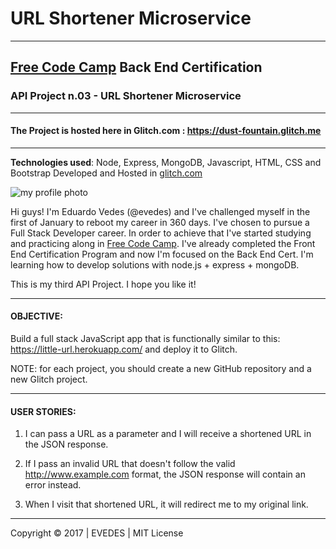# URL Shortener Microservice
-----------------------------------------------------------------------------------
## [Free Code Camp](http://www.freecodecamp.com) Back End Certification
### API Project n.03 - URL Shortener Microservice
-----------------------------------------------------------------------------------


#### The Project is hosted here in Glitch.com : https://dust-fountain.glitch.me

-----------------------------------------------------------------------------------
__Technologies used__:
Node, Express, MongoDB, Javascript, HTML, CSS and Bootstrap
Developed and Hosted in [glitch.com](https://www.glitch.com)


![my profile photo](http://res.cloudinary.com/evedes/image/upload/c_scale,w_150/v1483576770/PROFILE_PIC_e9crwf.jpg)

Hi guys! I'm Eduardo Vedes (@evedes) and I've challenged myself in the first of January to reboot my career in 360 days. I've chosen to pursue a Full Stack Developer career. In order to achieve that I've started studying and practicing along in [Free Code Camp](http://www.freecodecamp.com). I've already completed the Front End Certification Program and now I'm focused on the Back End Cert. I'm learning how to develop solutions with node.js + express + mongoDB.

This is my third API Project. I hope you like it!

-----------------------------------------------------------------------------------
#### OBJECTIVE:
Build a full stack JavaScript app that is functionally similar to this: https://little-url.herokuapp.com/ and deploy it to Glitch.

NOTE: for each project, you should create a new GitHub repository and a new Glitch project. 

-----------------------------------------------------------------------------------
#### USER STORIES:

1. I can pass a URL as a parameter and I will receive a shortened URL in the JSON response.

2. If I pass an invalid URL that doesn't follow the valid http://www.example.com format, the JSON response will contain an error instead.

3. When I visit that shortened URL, it will redirect me to my original link.

------------------------------------------------------------------------------------

Copyright &copy; 2017 | EVEDES | MIT License